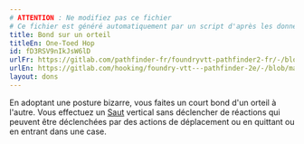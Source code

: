 ```yaml
---
# ATTENTION : Ne modifiez pas ce fichier
# Ce fichier est généré automatiquement par un script d'après les données du module Foundry VTT officiel et de sa traduction
title: Bond sur un orteil
titleEn: One-Toed Hop
id: fD3RSV9nIkJsW6lD
urlFr: https://gitlab.com/pathfinder-fr/foundryvtt-pathfinder2-fr/-/blob/master/data/feats/fD3RSV9nIkJsW6lD.htm
urlEn: https://gitlab.com/hooking/foundry-vtt---pathfinder-2e/-/blob/master/packs/data/feats.db/one-toed-hop.json
layout: dons
---
```

En adoptant une posture bizarre, vous faites un court bond d'un orteil à l'autre. Vous effectuez un [Saut](../actions/bondir.html) vertical sans déclencher de réactions qui peuvent être déclenchées par des actions de déplacement ou en quittant ou en entrant dans une case.
